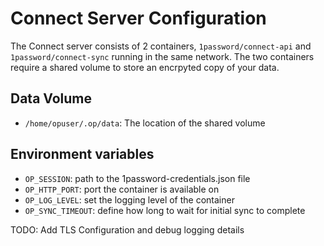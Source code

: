 # Connect Server Configuration

The Connect server consists of 2 containers, `1password/connect-api` and `1password/connect-sync` running in the same network. The two containers require a shared volume to store an encrpyted copy of your data.

## Data Volume

- `/home/opuser/.op/data`: The location of the shared volume

## Environment variables

- `OP_SESSION`: path to the 1password-credentials.json file
- `OP_HTTP_PORT`: port the container is available on
- `OP_LOG_LEVEL`: set the logging level of the container
- `OP_SYNC_TIMEOUT`: define how long to wait for initial sync to complete

TODO: Add TLS Configuration and debug logging details
